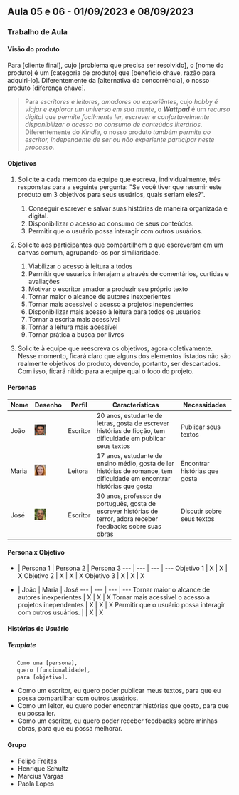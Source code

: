 ## Aula 05 e 06 - 01/09/2023 e 08/09/2023


### Trabalho de Aula

#### Visão do produto

Para [cliente final],
cujo [problema que precisa ser resolvido],
o [nome do produto]
é um [categoria de produto]
que [benefício chave, razão para adquiri-lo].
Diferentemente da [alternativa da concorrência],
o nosso produto [diferença chave].

> Para *escritores e leitores, amadores ou experiêntes*,
cujo *hobby é viajar e explorar um universo em sua mente*,
o ***Wattpad***
é um *recurso digital*
que *permite facilmente ler, escrever e confortavelmente disponibilizar o acesso ao consumo de conteúdos literários*.
Diferentemente do *Kindle*,
o nosso produto *também permite ao escritor, independente de ser ou não experiente participar neste processo*.

#### Objetivos

1. Solicite a cada membro da equipe que escreva, individualmente, três responstas para a seguinte pergunta: "Se você tiver que resumir este produto em 3 objetivos para seus usuários, quais seriam eles?".
   1. Conseguir escrever e salvar suas histórias de maneira organizada e digital.
   2. Disponibilizar o acesso ao consumo de seus conteúdos.
   3. Permitir que o usuário possa interagir com outros usuários.

2. Solicite aos participantes que compartilhem o que escreveram em um canvas comum, agrupando-os por similiaridade.
   1. Viabilizar o acesso à leitura a todos
   2. Permitir que usuarios interajam a através de comentários, curtidas e avaliações
   3. Motivar o escritor amador a produzir seu próprio texto
   4. Tornar maior o alcance de autores inexperientes
   5. Tornar mais acessivel o acesso a projetos inependentes
   6. Disponibilizar mais acesso à leitura para todos os usuários
   7. Tornar a escrita mais acessível
   8. Tornar a leitura mais acessível
   9. Tornar prática a busca por livros

3. Solicite à equipe que reescreva os objetivos, agora coletivamente. Nesse momento, ficará claro que alguns dos elementos listados não são realmente objetivos do produto, devendo, portanto, ser descartados. Com isso, ficará nítido para a equipe qual o foco do projeto.

#### Personas

Nome | Desenho | Perfil | Características | Necessidades
--- | --- | --- | --- | ---
João | <img alt="João" src="joao.png" width=25 height=25 /> | Escritor | 20 anos, estudante de letras, gosta de escrever histórias de ficção, tem dificuldade em publicar seus textos | Publicar seus textos
Maria | <img alt="Maria" src="maria.png" width=25 height=25 /> | Leitora | 17 anos, estudante de ensino médio, gosta de ler histórias de romance, tem dificuldade em encontrar histórias que gosta | Encontrar histórias que gosta
José | <img alt="José" src="jose.png" width=25 height=25 /> | Escritor | 30 anos, professor de português, gosta de escrever histórias de terror, adora receber feedbacks sobre suas obras | Discutir sobre seus textos

#### Persona x Objetivo

- | Persona 1 | Persona 2 | Persona 3
--- | --- | --- | ---
Objetivo 1 | X | X | X
Objetivo 2 | X | X | X
Objetivo 3 | X | X | X

- | João | Maria | José
--- | --- | --- | ---
Tornar maior o alcance de autores inexperientes | X | X | X
Tornar mais acessivel o acesso a projetos inependentes | X | X | X
Permitir que o usuário possa interagir com outros usuários. |  | X | X

#### Histórias de Usuário

##### Template

```
   Como uma [persona],
   quero [funcionalidade],
   para [objetivo].
```

- Como um escritor, eu quero poder publicar meus textos, para que eu possa compartilhar com outros usuários.
- Como um leitor, eu quero poder encontrar histórias que gosto, para que eu possa ler.
- Como um escritor, eu quero poder receber feedbacks sobre minhas obras, para que eu possa melhorar.

#### Grupo

- Felipe Freitas
- Henrique Schultz
- Marcius Vargas
- Paola Lopes
